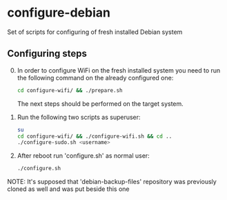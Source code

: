 # configure-debian

Set of scripts for configuring of fresh installed Debian system

## Configuring steps

0. In order to configure WiFi on the fresh installed system you need to run the following command on the already configured one:

    ```bash
    cd configure-wifi/ && ./prepare.sh
    ```

    The next steps should be performed on the target system.

1. Run the following two scripts as superuser:

    ```bash
    su
    cd configure-wifi/ && ./configure-wifi.sh && cd ..
    ./configure-sudo.sh <username>
    ```

2. After reboot run 'configure.sh' as normal user:

    ```bash
    ./configure.sh
    ```

NOTE: It's supposed that 'debian-backup-files' repository was previously cloned as well and was put beside this one
